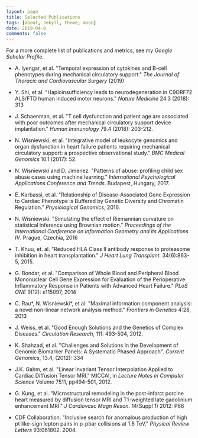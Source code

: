 ```yaml
---
layout: page
title: Selected Publications
tags: [about, Jekyll, theme, moon]
date: 2019-04-8
comments: false
---
```


<style type="text/css">
a {text-decoration: none;}
</style>

For a more complete list of publications and metrics, see my [<em>Google Scholar Profile</em>](https://scholar.google.com/citations?user=-b6mpLIAAAAJ&hl=en).

* [A. Iyengar, et al. "Temporal expression of cytokines and B-cell phenotypes during mechanical circulatory support." <em>The Journal of Thoracic and Cardiovascular Surgery</em> (2019)](https://www.jtcvs.org/article/S0022-5223(19)30739-1/fulltext)

* [Y. Shi, et al. "Haploinsufficiency leads to neurodegeneration in C9ORF72 ALS/FTD human induced motor neurons." <em>Nature Medicine</em> 24.3 (2018): 313](https://www.nature.com/articles/nm.4490)

* [J. Schaenman, et al. "T cell dysfunction and patient age are associated with poor outcomes after mechanical circulatory support device implantation." <em>Human Immunology</em> 79.4 (2018): 203-212.](https://www.sciencedirect.com/science/article/abs/pii/S0198885918300223)

* [N. Wisniewski, et al. "Integrative model of leukocyte genomics and organ dysfunction in heart failure patients requiring mechanical circulatory support: a prospective observational study." <em>BMC Medical Genomics</em> 10.1 (2017): 52.](https://bmcmedgenomics.biomedcentral.com/articles/10.1186/s12920-017-0288-8)

* [N. Wisniewski and D. Jimenez. "Patterns of abuse: profiling child sex abuse cases using machine learning." <em>International Psychological Applications Conference and Trends</em>. Budapest, Hungary, 2017.](http://inpact-psychologyconference.org/wp-content/uploads/2017/05/InPACT-2017_Proceedings.pdf)

* [E. Karbassi, et al. "Relationship of Disease-Associated Gene Expression to Cardiac Phenotype is Buffered by Genetic Diversity and Chromatin Regulation." <em>Physiological Genomics</em>, 2016.](https://www.physiology.org/doi/10.1152/physiolgenomics.00035.2016)

* [N. Wisniewski. "Simulating the effect of Riemannian curvature on statistical inference using Brownian motion." <em>Proceedings of the International Conference on Information Geometry and its Applications IV</em>. Prague, Czechia, 2016](http://igaia.utia.cz/abstracts/wisniewski.pdf)

* [T. Khuu, et. al. "Reduced HLA Class II antibody response to proteasome inhibition in heart transplantation." <em>J Heart Lung Transplant.</em> 34(6):863-5, 2015.](https://www.jhltonline.org/article/S1053-2498(15)01030-X/fulltext)

* [G. Bondar, et al. "Comparison of Whole Blood and Peripheral Blood Mononuclear Cell Gene Expression for Evaluation of the Perioperative Inflammatory Response in Patients with Advanced Heart Failure." <em>PLoS ONE</em> 9(12): e115097, 2014](http://journals.plos.org/plosone/article?id=10.1371/journal.pone.0115097)

* [C. Rau\*, N. Wisniewski\*, et al. "Maximal information component analysis: a novel non-linear network analysis method." <em>Frontiers in Genetics</em> 4:28, 2013](https://www.frontiersin.org/articles/10.3389/fgene.2013.00028/full)

* [J. Weiss, et al. "Good Enough Solutions and the Genetics of Complex Diseases." <em>Circulation Research</em>, 111: 493-504, 2012.](http://circres.ahajournals.org/content/111/4/493)

* [K. Shahzad, et al. "Challenges and Solutions in the Development of Genomic Biomarker Panels: A Systematic Phased Approach". <em>Current Genomics</em>, 13.4, (2012): 334](http://www.ingentaconnect.com/content/ben/cg/2012/00000013/00000004/art00009)

* [J.K. Gahm, et al. "Linear Invariant Tensor Interpolation Applied to Cardiac Diffusion Tensor MRI." MICCAI, in <em>Lecture Notes in Computer Science</em> Volume 7511, pp494-501, 2012.](https://link.springer.com/chapter/10.1007/978-3-642-33418-4_61)

* [G. Kung, et al. "Microstructural remodeling in the post-infarct porcine heart measured by diffusion tensor MRI and T1-weighted late gadolinium enhancement MRI." <em>J Cardiovasc Magn Reson.</em> 14(Suppl 1) 2012: P66](https://www.ncbi.nlm.nih.gov/pmc/articles/PMC3305573/)

* [CDF Collaboration. "Inclusive search for anomalous production of high pt like-sign lepton pairs in p-pbar collisions at 1.8 TeV." <em>Physical Review Letters</em> 93:061802. 2004.](https://arxiv.org/abs/hep-ex/0405063)
